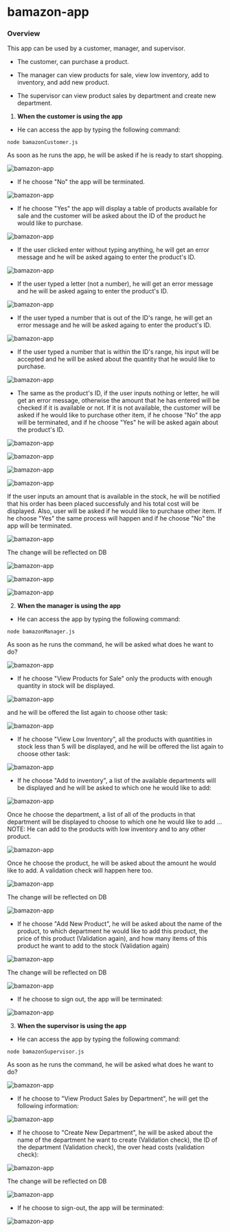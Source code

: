 # bamazon-app

### Overview

This app can be used by a customer, manager, and supervisor.

- The customer, can purchase a product.

- The manager can view products for sale, view low inventory, add to inventory, and add new product.

- The supervisor can view product sales by department and create new department.

1. **When the customer is using the app**

- He can access the app by typing the following command:

```node bamazonCustomer.js```

As soon as he runs the app, he will be asked if he is ready to start shopping. 

![bamazon-app](Images/01-customerCommand.png)

- If he choose "No" the app will be terminated.

![bamazon-app](Images/02-notReady.png)

- If he choose "Yes" the app will display a table of products available for sale and the customer will be asked about the ID of the product he would like to purchase.

![bamazon-app](Images/03-listOfProducts.png)

- If the user clicked enter without typing anything, he will get an error message and he will be asked againg to enter the product's ID.

![bamazon-app](Images/04-invalidInput01.png)

- If the user typed a letter (not a number), he will get an error message and he will be asked againg to enter the product's ID.

![bamazon-app](Images/05-invalidInput02.png)

- If the user typed a number that is out of the ID's range, he will get an error message and he will be asked againg to enter the product's ID.

![bamazon-app](Images/06-invalidInput03.png)

- If the user typed a number that is within the ID's range, his input will be accepted and he will be asked about the quantity that he would like to purchase.

![bamazon-app](Images/07-quantity.png)

- The same as the product's ID, if the user inputs nothing or letter, he will get an error message, otherwise the amount that he has entered will be checked if it is available or not. If it is not available, the customer will be asked if he would like to purchase other item, if he choose "No" the app will be terminated, and if he choose "Yes" he will be asked again about the product's ID.

![bamazon-app](Images/08-invalidInput04.png)

![bamazon-app](Images/09-invalidInput05.png)

![bamazon-app](Images/10-notEnoughQuantity.png)

![bamazon-app](Images/11-stopShopping.png)

If the user inputs an amount that is available in the stock, he will be notified that his order has been placed successfuly and his total cost will be displayed. Also, user will be asked if he would like to purchase other item. If he choose "Yes" the same process will happen and if he choose "No" the app will be terminated.

![bamazon-app](Images/12-orderPlaced.png)

The change will be reflected on DB

![bamazon-app](Images/DB01.png)

![bamazon-app](Images/13-purchaseMoreItems.png)

![bamazon-app](Images/14-enoughItems.png)

2. **When the manager is using the app**

- He can access the app by typing the following command:

```node bamazonManager.js```

As soon as he runs the command, he will be asked what does he want to do?

![bamazon-app](Images/15-managerCommand.png)

- If he choose "View Products for Sale" only the products with enough quantity in stock will be displayed.

![bamazon-app](Images/16-productsFS.png)

and he will be offered the list again to choose other task:

![bamazon-app](Images/17-listOfTasks01.png)

- If he choose "View Low Inventory", all the products with quantities in stock less than 5 will be displayed, and he will be offered the list again to choose other task:

![bamazon-app](Images/18-lowInventory.png)

- If he choose "Add to inventory", a list of the available departments will be displayed and he will be asked to which one he would like to add:

![bamazon-app](Images/19-addToInventory01.png)

Once he choose the department, a list of all of the products in that department will be displayed to choose to which one he would like to add ... NOTE: He can add to the products with low inventory and to any other product.

![bamazon-app](Images/20-addToInventory02.png)

Once he choose the product, he will be asked about the amount he would like to add. A validation check will happen here too.

![bamazon-app](Images/21-addToInventory03.png)

The change will be reflected on DB

![bamazon-app](Images/DB02.png)

- If he choose "Add New Product", he will be asked about the name of the product, to which department he would like to add this product, the price of this product (Validation again), and how many items of this product he want to add to the stock (Validation again)

![bamazon-app](Images/22-addNewProduct.png)

The change will be reflected on DB

![bamazon-app](Images/DB03.png)

- If he choose to sign out, the app will be terminated:

![bamazon-app](Images/23-signOut.png)

3. **When the supervisor is using the app**

- He can access the app by typing the following command:

```node bamazonSupervisor.js```

As soon as he runs the command, he will be asked what does he want to do?

![bamazon-app](Images/24-supervisorCommand.png)

- If he choose to "View Product Sales by Department", he will get the following information: 

![bamazon-app](Images/25-viewSales.png)

- If he choose to "Create New Department", he will be asked about the name of the department he want to create (Validation check), the ID of the department (Validation check), the over head costs (validation check):

![bamazon-app](Images/26-newDept.png)

The change will be reflected on DB

![bamazon-app](Images/DB04.png)

- If he choose to sign-out, the app will be terminated:

![bamazon-app](Images/27-signOut.png)

